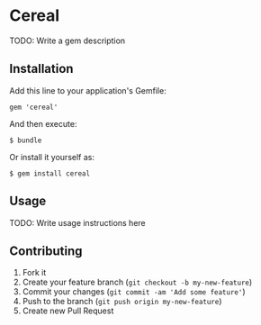 # Cereal

TODO: Write a gem description

## Installation

Add this line to your application's Gemfile:

    gem 'cereal'

And then execute:

    $ bundle

Or install it yourself as:

    $ gem install cereal

## Usage

TODO: Write usage instructions here

## Contributing

1. Fork it
2. Create your feature branch (`git checkout -b my-new-feature`)
3. Commit your changes (`git commit -am 'Add some feature'`)
4. Push to the branch (`git push origin my-new-feature`)
5. Create new Pull Request
